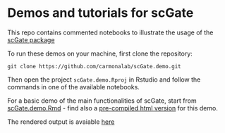 # Demos and tutorials for scGate

This repo contains commented notebooks to illustrate the usage of the [scGate package](https://github.com/carmonalab/scGate)

To run these demos on your machine, first clone the repository:
```
git clone https://github.com/carmonalab/scGate.demo.git
```

Then open the project `scGate.demo.Rproj` in Rstudio and follow the commands in one of the available notebooks.

For a basic demo of the main functionalities of scGate, start from [scGate.demo.Rmd](https://github.com/carmonalab/scGate.demo/blob/master/scGate.demo.Rmd) - find also a [pre-compiled html version](https://carmonalab.github.io/scGate.demo/scGate.basic.usage.html) for this demo.

The rendered output is avaiable [here](https://carmonalab.github.io/scGate.demo/)
